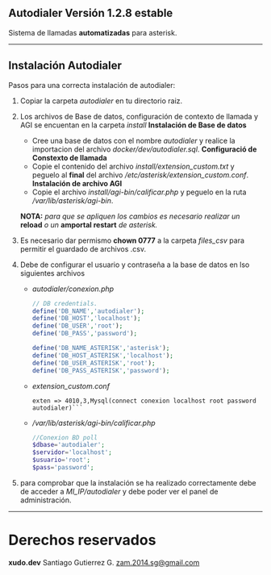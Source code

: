 ## Autodialer Versión 1.2.8 estable

Sistema de llamadas **automatizadas** para asterisk.

---

## Instalación Autodialer

Pasos para una correcta instalación de autodialer:

1. Copiar la carpeta *autodialer* en tu directorio raiz.
2. Los archivos de Base de datos, configuración de contexto de llamada y AGI se encuentan en la carpeta *install*
    **Instalación de Base de datos**
    - Cree una base de datos con el nombre *autodialer* y realice la importacion del archivo *docker/dev/autodialer.sql*.
    **Configuració de Constexto de llamada**
    - Copie el contenido del archivo *install/extension_custom.txt* y peguelo al **final** del archivo */etc/asterisk/extension_custom.conf*.
    **Instalación de archivo AGI**
    - Copie el archivo *install/agi-bin/calificar.php* y peguelo en la ruta */var/lib/asterisk/agi-bin*.

    **NOTA:** *para que se apliquen los cambios es necesario realizar un* **reload** *o un* **amportal restart** *de asterisk.*

3. Es necesario dar permismo **chown 0777** a la carpeta *files_csv* para permitir el guardado de archivos .csv.

4. Debe de configurar el usuario y contraseña a la base de datos en lso siguientes archivos
    - *autodialer/conexion.php*
        ```php
        // DB credentials.
	    define('DB_NAME','autodialer');
        define('DB_HOST','localhost');
	    define('DB_USER','root');
	    define('DB_PASS','password');

	    define('DB_NAME_ASTERISK','asterisk');
        define('DB_HOST_ASTERISK','localhost');
	    define('DB_USER_ASTERISK','root');
	    define('DB_PASS_ASTERISK','password');
        ```
    - *extension_custom.conf*
        ```
        exten => 4010,3,Mysql(connect conexion localhost root password autodialer)```
    - */var/lib/asterisk/agi-bin/calificar.php*
        ```php
        //Conexion BD poll
        $dbase='autodialer';
        $servidor='localhost';
        $usuario='root';
        $pass='password';
        ```
5. para comprobar que la instalación se ha realizado correctamente debe de acceder a *MI_IP/autodialer* y debe poder ver el panel de administración.

---

# Derechos reservados
**xudo.dev**
Santiago Gutierrez G.
zam.2014.sg@gmail.com
